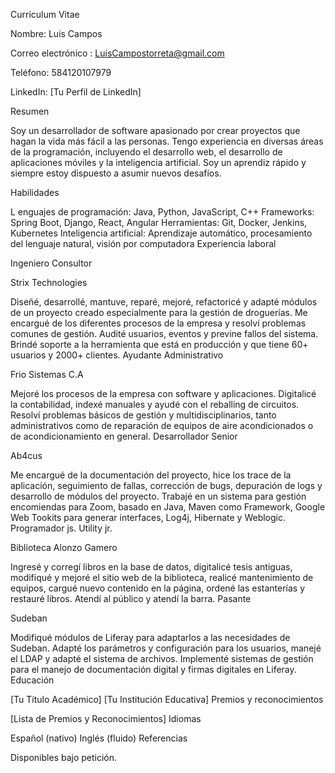 Curriculum Vitae

Nombre: Luis Campos

Correo electrónico : LuisCampostorreta@gmail.com

Teléfono: 584120107979

LinkedIn: [Tu Perfil de LinkedIn]

Resumen

Soy un desarrollador de software apasionado por crear proyectos que hagan la vida más fácil a las personas. Tengo experiencia en diversas áreas de la programación, incluyendo el desarrollo web, el desarrollo de aplicaciones móviles y la inteligencia artificial. Soy un aprendiz rápido y siempre estoy dispuesto a asumir nuevos desafíos.

Habilidades

L enguajes de programación: Java, Python, JavaScript, C++
Frameworks: Spring Boot, Django, React, Angular
Herramientas: Git, Docker, Jenkins, Kubernetes
Inteligencia artificial: Aprendizaje automático, procesamiento del lenguaje natural, visión por computadora
Experiencia laboral

Ingeniero Consultor

Strix Technologies

Diseñé, desarrollé, mantuve, reparé, mejoré, refactoricé y adapté módulos de un proyecto creado especialmente para la gestión de droguerías.
Me encargué de los diferentes procesos de la empresa y resolví problemas comunes de gestión.
Audité usuarios, eventos y previne fallos del sistema.
Brindé soporte a la herramienta que está en producción y que tiene 60+ usuarios y 2000+ clientes.
Ayudante Administrativo

Frio Sistemas C.A

Mejoré los procesos de la empresa con software y aplicaciones.
Digitalicé la contabilidad, indexé manuales y ayudé con el reballing de circuitos.
Resolví problemas básicos de gestión y multidisciplinarios, tanto administrativos como de reparación de equipos de aire acondicionados o de acondicionamiento en general.
Desarrollador Senior

Ab4cus

Me encargué de la documentación del proyecto, hice los trace de la aplicación, seguimiento de fallas, corrección de bugs, depuración de logs y desarrollo de módulos del proyecto.
Trabajé en un sistema para gestión encomiendas para Zoom, basado en Java, Maven como Framework, Google Web Tookits para generar interfaces, Log4j, Hibernate y Weblogic.
Programador js. Utility jr.

Biblioteca Alonzo Gamero

Ingresé y corregí libros en la base de datos, digitalicé tesis antiguas, modifiqué y mejoré el sitio web de la biblioteca, realicé mantenimiento de equipos, cargué nuevo contenido en la página, ordené las estanterías y restauré libros.
Atendí al público y atendí la barra.
Pasante

Sudeban

Modifiqué módulos de Liferay para adaptarlos a las necesidades de Sudeban.
Adapté los parámetros y configuración para los usuarios, manejé el LDAP y adapté el sistema de archivos.
Implementé sistemas de gestión para el manejo de documentación digital y firmas digitales en Liferay.
Educación

[Tu Título Académico]
[Tu Institución Educativa]
Premios y reconocimientos

[Lista de Premios y Reconocimientos]
Idiomas

Español (nativo)
Inglés (fluido)
Referencias

Disponibles bajo petición.

